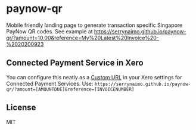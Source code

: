 # paynow-qr
Mobile friendly landing page to generate transaction specific Singapore PayNow QR codes.
See example at https://serrynaimo.github.io/paynow-qr/?amount=10.00&reference=My%20Latest%20Invoice%20-%2020200923

## Connected Payment Service in Xero
You can configure this neatly as a [Custom URL](https://central.xero.com/s/article/Custom-URL) in your Xero settings for Connected Payment Services. Use:
`https://serrynaimo.github.io/paynow-qr/?amount=[AMOUNTDUE]&reference=[INVOICENUMBER]`

## License
MIT
